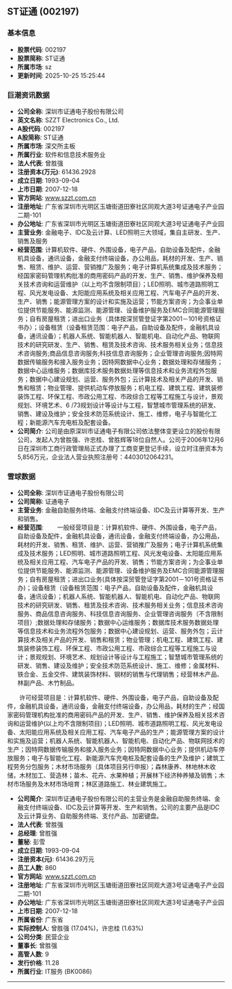 ## ST证通 (002197)

### 基本信息

- **股票代码**: 002197
- **股票简称**: ST证通
- **所属市场**: sz
- **更新时间**: 2025-10-25 15:25:44

### 巨潮资讯数据

- **公司全称**: 深圳市证通电子股份有限公司
- **英文名称**: SZZT Electronics Co., Ltd.
- **A股代码**: 002197
- **A股简称**: ST证通
- **所属市场**: 深交所主板
- **所属行业**: 软件和信息技术服务业
- **法人代表**: 曾胜强
- **注册资本(万元)**: 61436.2928
- **成立日期**: 1993-09-04
- **上市日期**: 2007-12-18
- **官方网站**: www.szzt.com.cn
- **注册地址**: 广东省深圳市光明区玉塘街道田寮社区同观大道3号证通电子产业园二期-101
- **办公地址**: 广东省深圳市光明区玉塘街道田寮社区同观大道3号证通电子产业园
- **主营业务**: 金融电子、IDC及云计算、LED照明三大领域，集自主研发、生产、销售及服务
- **经营范围**: 计算机软件、硬件、外围设备，电子产品，自助设备及配件，金融机具设备，通讯设备，金融支付终端设备，办公用品，耗材的开发、生产、销售、租赁、维护、运营、营销推广及服务；电子计算机系统集成及技术服务；经国家密码管理机构批准的商用密码产品的开发、生产、销售、维护保养及相关技术咨询和运营维护（以上均不含限制项目）；LED照明、城市道路照明工程、风光发电设备、太阳能应用系统及相关应用工程、汽车电子产品的开发、生产、销售；能源管理方案的设计和实施及运营；节能方案咨询；为企事业单位提供节能服务、能源监测、能源管理、设备维护服务及EMC合同能源管理服务；自有房屋租赁；进出口业务（具体按深贸管登证字第2001－101号资格证书办）；设备租赁（设备租赁范围：电子产品，自助设备及配件，金融机具设备，通讯设备）；机器人系统、智能机器人、智能机电、自动化产品、物联网技术的研究研发、生产、销售、租赁及技术咨询、技术服务相关业务；信息技术咨询服务;商品信息咨询服务;科技信息咨询服务；企业管理咨询服务;因特网数据传输服务和接入服务业务；因特网数据中心业务；数据处理和存储服务；数据中心运维服务；数据库技术服务数据处理等信息技术和业务流程外包服务；数据中心建设规划、运营、服务外包；云计算技术及相关产品的开发、销售和租赁；物业管理、提供机动车停放服务；机电工程、建筑工程、建筑装修装饰工程、环保工程、市政公用工程、市政综合工程等工程施工与设计，景观规划、环境艺术、6 /73规划设计等设计与工程，智慧城市管理系统的研发、销售、建设及维护；安全技术防范系统设计、施工、维修，电子与智能化工程；新能源汽车充电桩及配套设备。
- **公司简介**: 公司是由原深圳市证通电子有限公司依法整体变更设立的股份有限公司，发起人为曾胜强、许忠桂、曾胜辉等18位自然人。公司于2006年12月6日在深圳市工商行政管理局正式办理了工商变更登记手续，设立时注册资本为5,856万元，企业法人营业执照注册号：4403012064231。

### 雪球数据

- **公司全称**: 深圳市证通电子股份有限公司
- **公司简称**: 证通电子
- **主营业务**: 金融自助服务终端、金融支付终端设备、IDC及云计算等开发、生产和销售。
- **经营范围**: 　　一般经营项目是：计算机软件、硬件、外围设备，电子产品，自助设备及配件，金融机具设备，通讯设备，金融支付终端设备，办公用品，耗材的开发、销售、租赁、维护、运营、营销推广及服务；电子计算机系统集成及技术服务；LED照明、城市道路照明工程、风光发电设备、太阳能应用系统及相关应用工程、汽车电子产品的开发、销售；节能方案咨询；为企事业单位提供节能服务、能源监测、能源管理、设备维护服务及EMC合同能源管理服务；自有房屋租赁；进出口业务(具体按深贸管登证字第2001－101号资格证书办)；设备租赁（设备租赁范围：电子产品，自助设备及配件，金融机具设备，通讯设备）；机器人系统、智能机器人、智能机电、自动化产品、物联网技术的研究研发、销售、租赁及技术咨询、技术服务相关业务；信息技术咨询服务、商品信息咨询服务、科技信息咨询服务、企业管理咨询服务（不含限制项目）;数据处理和存储服务；数据中心运维服务；数据库技术服务数据处理等信息技术和业务流程外包服务；数据中心建设规划、运营、服务外包；云计算技术及相关产品的开发、销售和租赁；物业管理；机电工程、建筑工程、建筑装修装饰工程、环保工程、市政公用工程、市政综合工程等工程施工与设计；景观规划、环境艺术、规划设计等设计与工程施工；智慧城市管理系统的研发、销售、建设及维护；安全技术防范系统设计、施工、维修；金属材料、铁合金、五金交件、建筑装饰材料、钢材的销售与代理销售；经营林木产品、林副产品、木竹制品。

　　许可经营项目是：计算机软件、硬件、外围设备，电子产品，自助设备及配件，金融机具设备，通讯设备，金融支付终端设备，办公用品，耗材的生产；经国家密码管理机构批准的商用密码产品的开发、生产、销售、维护保养及相关技术咨询和运营维护(以上均不含限制项目)；LED照明、城市道路照明工程、风光发电设备、太阳能应用系统及相关应用工程、汽车电子产品的生产；能源管理方案的设计和实施及运营；机器人系统、智能机器人、智能机电、自动化产品、物联网技术的生产；因特网数据传输服务和接入服务业务；因特网数据中心业务；提供机动车停放服务；电子与智能化工程、新能源汽车充电桩及配套设备的生产及维护；建筑工程劳务分包服务；木材市场服务（具体项目另行申报）；森林康养、林地林木收储，木材加工、营造林；苗木、花卉、水果种植；开展林下经济种养殖及销售；木材市场服务及木材市场培育；林区道路施工、林业建筑施工。
- **公司简介**: 深圳市证通电子股份有限公司的主营业务是金融自助服务终端、金融支付终端设备、IDC及云计算等开发、生产和销售。公司的主要产品是IDC及云计算业务、自助服务终端、支付产品、加密键盘。
- **法人代表**: 曾胜强
- **总经理**: 曾胜强
- **董秘**: 彭雪
- **成立日期**: 1993-09-04
- **注册资本(元)**: 61436.29万元
- **员工人数**: 860
- **官方网站**: www.szzt.com.cn
- **注册地址**: 广东省深圳市光明区玉塘街道田寮社区同观大道3号证通电子产业园二期-101
- **办公地址**: 广东省深圳市光明区玉塘街道田寮社区同观大道3号证通电子产业园
- **上市日期**: 2007-12-18
- **所属省份**: 广东省
- **实际控制人**: 曾胜强 (17.04%)，许忠桂 (1.63%)
- **公司分类**: 民营企业
- **董事长**: 曾胜强
- **高管人数**: 9
- **发行价格**: 11.28
- **所属行业**: IT服务 (BK0086)

---